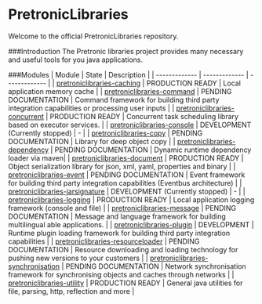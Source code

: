 # PretronicLibraries
Welcome to the official PretronicLibraries repository.

###Introduction
The Pretronic libraries project provides many necessary and useful tools for you java applications. 


###Modules
| Module  | State | Description |
| ------------- | ------------- | ------------- |
| [pretroniclibraries-caching](https://github.com/Pretronic/PretronicLibraries/tree/master/pretroniclibraries-caching) | PRODUCTION READY | Local application memory cache |
| [pretroniclibraries-command](https://github.com/Pretronic/PretronicLibraries/tree/master/pretroniclibraries-command)  | PENDING DOCUMENTATION | Command framework for building third party integration capabilities or processing user inputs |
| [pretroniclibraries-concurrent](https://github.com/Pretronic/PretronicLibraries/tree/master/pretroniclibraries-concurrent)  | PRODUCTION READY | Concurrent task scheduling library based on executor services. |
| [pretroniclibraries-console](https://github.com/Pretronic/PretronicLibraries/tree/master/pretroniclibraries-console)  | DEVELOPMENT (Currently stopped) | - |
| [pretroniclibraries-copy](https://github.com/Pretronic/PretronicLibraries/tree/master/pretroniclibraries-copy)  | PENDING DOCUMENTATION | Library for deep object copy |
| [pretroniclibraries-dependency](https://github.com/Pretronic/PretronicLibraries/tree/master/pretroniclibraries-dependency)  | PENDING DOCUMENTATION | Dynamic runtime dependency loader via maven|
| [pretroniclibraries-document](https://github.com/Pretronic/PretronicLibraries/tree/master/pretroniclibraries-document)  | PRODUCTION READY  | Object serialization library for json, xml, yaml, properties and binary |
| [pretroniclibraries-event](https://github.com/Pretronic/PretronicLibraries/tree/master/pretroniclibraries-event)  | PENDING DOCUMENTATION | Event framework for building third party integration capabilities (Eventbus architecture) |
| [pretroniclibraries-jarsignature](https://github.com/Pretronic/PretronicLibraries/tree/master/pretroniclibraries-jarsignature)  | DEVELOPMENT (Currently stopped) | - |
| [pretroniclibraries-logging](https://github.com/Pretronic/PretronicLibraries/tree/master/pretroniclibraries-logging)  | PRODUCTION READY | Local application logging framework (console and file) |
| [pretroniclibraries-message](https://github.com/Pretronic/PretronicLibraries/tree/master/pretroniclibraries-message)  | PENDING DOCUMENTATION | Message and language framework for building multilingual able applications.  |
| [pretroniclibraries-plugin](https://github.com/Pretronic/PretronicLibraries/tree/master/pretroniclibraries-plugin)  | DEVELOPMENT | Runtime plugin loading framework for building third party integration capabilities |
| [pretroniclibraries-resourceloader](https://github.com/Pretronic/PretronicLibraries/tree/master/pretroniclibraries-resourceloader)  | PENDING DOCUMENTATION | Resource downloading and loading technology for pushing new versions to your customers | 
| [pretroniclibraries-synchronisation](https://github.com/Pretronic/PretronicLibraries/tree/master/pretroniclibraries-synchronisation)  | PENDING DOCUMENTATION | Network synchronisation framework for synchronising objects and caches through networks |
| [pretroniclibraries-utility](https://github.com/Pretronic/PretronicLibraries/tree/master/pretroniclibraries-utility)  | PRODUCTION READY | General java utilities for file, parsing, http, reflection and more  |
